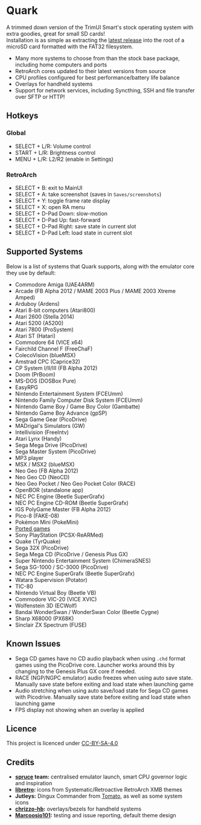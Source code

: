 # Quark

A trimmed down version of the TrimUI Smart's stock operating system with extra goodies, great for small SD cards!  
Installation is as simple as extracting the [latest release](https://github.com/cobaltgit/Quark/releases/latest) into the root of a microSD card formatted with the FAT32 filesystem.

* Many more systems to choose from than the stock base package, including home computers and ports
* RetroArch cores updated to their latest versions from source
* CPU profiles configured for best performance/battery life balance
* Overlays for handheld systems
* Support for network services, including Syncthing, SSH and file transfer over SFTP or HTTP!

## Hotkeys

### Global

* SELECT + L/R: Volume control
* START + L/R: Brightness control
* MENU + L/R: L2/R2 (enable in Settings)

### RetroArch

* SELECT + B: exit to MainUI
* SELECT + A: take screenshot (saves in `Saves/screenshots`)
* SELECT + Y: toggle frame rate display
* SELECT + X: open RA menu
* SELECT + D-Pad Down: slow-motion
* SELECT + D-Pad Up: fast-forward
* SELECT + D-Pad Right: save state in current slot
* SELECT + D-Pad Left: load state in current slot

## Supported Systems

Below is a list of systems that Quark supports, along with the emulator core they use by default:

* Commodore Amiga (UAE4ARM)
* Arcade (FB Alpha 2012 / MAME 2003 Plus / MAME 2003 Xtreme Amped)
* Arduboy (Ardens)
* Atari 8-bit computers (Atari800)
* Atari 2600 (Stella 2014)
* Atari 5200 (A5200)
* Atari 7800 (ProSystem)
* Atari ST (Hatari)
* Commodore 64 (VICE x64)
* Fairchild Channel F (FreeChaF)
* ColecoVision (blueMSX)
* Amstrad CPC (Caprice32)
* CP System I/II/III (FB Alpha 2012)
* Doom (PrBoom)
* MS-DOS (DOSBox Pure)
* EasyRPG
* Nintendo Entertainment System (FCEUmm)
* Nintendo Family Computer Disk System (FCEUmm)
* Nintendo Game Boy / Game Boy Color (Gambatte)
* Nintendo Game Boy Advance (gpSP)
* Sega Game Gear (PicoDrive)
* MADrigal's Simulators (GW)
* Intellivision (FreeIntv)
* Atari Lynx (Handy)
* Sega Mega Drive (PicoDrive)
* Sega Master System (PicoDrive)
* MP3 player
* MSX / MSX2 (blueMSX)
* Neo Geo (FB Alpha 2012)
* Neo Geo CD (NeoCD)
* Neo Geo Pocket / Neo Geo Pocket Color (RACE)
* OpenBOR (standalone app)
* NEC PC Engine (Beetle SuperGrafx)
* NEC PC Engine CD-ROM (Beetle SuperGrafx)
* IGS PolyGame Master (FB Alpha 2012)
* Pico-8 (FAKE-08)
* Pokémon Mini (PokeMini)
* [Ported games](https://github.com/cobaltgit/Quark-Gluons/releases/tag/ports)
* Sony PlayStation (PCSX-ReARMed)
* Quake (TyrQuake)
* Sega 32X (PicoDrive)
* Sega Mega CD (PicoDrive / Genesis Plus GX)
* Super Nintendo Entertainment System (ChimeraSNES)
* Sega SG-1000 / SC-3000 (PicoDrive)
* NEC PC Engine SuperGrafx (Beetle SuperGrafx)
* Watara Supervision (Potator)
* TIC-80
* Nintendo Virtual Boy (Beetle VB)
* Commodore VIC-20 (VICE XVIC)
* Wolfenstein 3D (ECWolf)
* Bandai WonderSwan / WonderSwan Color (Beetle Cygne)
* Sharp X68000 (PX68K)
* Sinclair ZX Spectrum (FUSE)

## Known Issues

* Sega CD games have no CD audio playback when using `.chd` format games using the PicoDrive core. Launcher works around this by changing to the Genesis Plus GX core if needed.
* RACE (NGP/NGPC emulator) audio freezes when using auto save state. Manually save state before exiting and load state when launching game
* Audio stretching when using auto save/load state for Sega CD games with Picodrive. Manually save state before exiting and load state when launching game
* FPS display not showing when an overlay is applied

## Licence

This project is licenced under [CC-BY-SA-4.0](https://creativecommons.org/licenses/by-sa/4.0/deed.en)

## Credits

* **[spruce](https://github.com/spruceUI) team:** centralised emulator launch, smart CPU governor logic and inspiration
* **[libretro](https://www.retroarch.com/):** icons from Systematic/Retroactive RetroArch XMB themes
* **Jutleys:** Dingux Commander from [Tomato](https://github.com/Jutleys/Trimui-Smart-Tomato), as well as some system icons
* **[chrizzo-hb](https://github.com/chrizzo-hb/knulli-bezels):** overlays/bezels for handheld systems
* **[Marcoosio101](https://github.com/Marcoosio101):** testing and issue reporting, default theme design